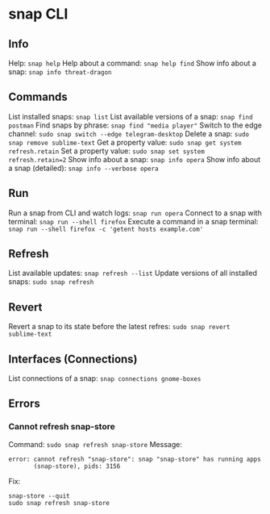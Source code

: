 # snap CLI

## Info
Help: `snap help`
Help about a command: `snap help find`
Show info about a snap: `snap info threat-dragon`

## Commands
List installed snaps: `snap list`
List available versions of a snap: `snap find postman`
Find snaps by phrase: `snap find "media player"`
Switch to the edge channel: `sudo snap switch --edge telegram-desktop`
Delete a snap: `sudo snap remove sublime-text`
Get a property value: `sudo snap get system refresh.retain`
Set a property value: `sudo snap set system refresh.retain=2`
Show info about a snap: `snap info opera`
Show info about a snap (detailed): `snap info --verbose opera`

## Run
Run a snap from CLI and watch logs: `snap run opera`
Connect to a snap with terminal: `snap run --shell firefox`
Execute a command in a snap terminal: `snap run --shell firefox -c 'getent hosts example.com'`

## Refresh
List available updates: `snap refresh --list`
Update versions of all installed snaps: `sudo snap refresh`

## Revert
Revert a snap to its state before the latest refres: `sudo snap revert sublime-text`

## Interfaces (Connections)
List connections of a snap: `snap connections gnome-boxes`

## Errors
### Cannot refresh snap-store
Command: `sudo snap refresh snap-store`
Message:
```
error: cannot refresh "snap-store": snap "snap-store" has running apps
       (snap-store), pids: 3156
```
Fix:
```shell
snap-store --quit
sudo snap refresh snap-store
```
